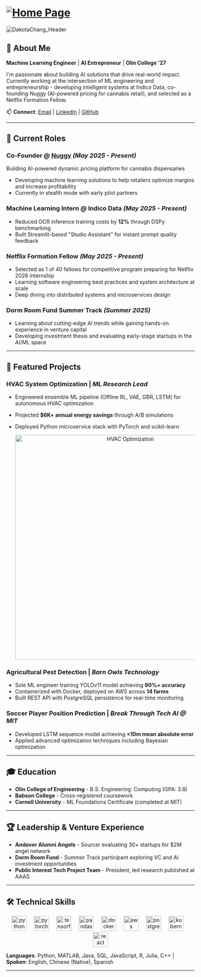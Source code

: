 # [![Home Page](https://readme-typing-svg.demolab.com?font=Fira+Code&pause=1000&color=00037E&width=600&lines=Dakota+Chang;ML+Engineer+%40+Indico+Data;Co-Founder+%40+Nuggy;Netflix+Formation+Fellow)](https://git.io/typing-svg)

![DakotaChang_Header](https://github.com/user-attachments/assets/24bc7533-4203-42b3-8082-0f552e829028)

## 🚀 About Me

**Machine Learning Engineer** | **AI Entrepreneur** | **Olin College '27**

I'm passionate about building AI solutions that drive real-world impact. Currently working at the intersection of ML engineering and entrepreneurship - developing intelligent systems at Indico Data, co-founding Nuggy (AI-powered pricing for cannabis retail), and selected as a Netflix Formation Fellow.

📫 **Connect**: [Email](mailto:schang2@olin.edu) | [LinkedIn](https://www.linkedin.com/in/dakota-chang-0000abcd/) | [GitHub](https://github.com/dakotacsk)

---

## 🌟 Current Roles

### **Co-Founder @ [Nuggy](https://nuggy.io)** *(May 2025 - Present)*
Building AI-powered dynamic pricing platform for cannabis dispensaries

- Developing machine learning solutions to help retailers optimize margins and increase profitability  
- Currently in stealth mode with early pilot partners

### **Machine Learning Intern @ Indico Data** *(May 2025 - Present)*
- Reduced OCR inference training costs by **12%** through DSPy benchmarking
- Built Streamlit-based "Studio Assistant" for instant prompt quality feedback

### **Netflix Formation Fellow** *(May 2025 - Present)*
- Selected as 1 of 40 fellows for competitive program preparing for Netflix 2026 internship  
- Learning software engineering best practices and system architecture at scale  
- Deep diving into distributed systems and microservices design

### **Dorm Room Fund Summer Track** *(Summer 2025)*
- Learning about cutting-edge AI trends while gaining hands-on experience in venture capital
- Developing investment thesis and evaluating early-stage startups in the AI/ML space

---

## 💼 Featured Projects

### **HVAC System Optimization** | *ML Research Lead*
- Engineered ensemble ML pipeline (Offline RL, VAE, GBR, LSTM) for autonomous HVAC optimization
- Projected **$6K+ annual energy savings** through A/B simulations
- Deployed Python microservice stack with PyTorch and scikit-learn

  <div align="center">
    <img width="600" alt="HVAC Optimization" src="https://github.com/user-attachments/assets/8196fad9-e416-4bc8-8190-9327724c33e2">
  </div>

### **Agricultural Pest Detection** | *Barn Owls Technology*
- Sole ML engineer training YOLOv11 model achieving **90%+ accuracy**
- Containerized with Docker, deployed on AWS across **14 farms**
- Built REST API with PostgreSQL persistence for real-time monitoring

### **Soccer Player Position Prediction** | *Break Through Tech AI @ MIT*
- Developed LSTM sequence model achieving **<10m mean absolute error**
- Applied advanced optimization techniques including Bayesian optimization

---

## 🎓 Education

- **Olin College of Engineering** - B.S. Engineering: Computing (GPA: 3.8)
- **Babson College** - Cross-registered coursework
- **Cornell University** - ML Foundations Certificate (completed at MIT)

---

## 🏆 Leadership & Venture Experience

- **Andover Alumni Angels** - Sourcer evaluating 30+ startups for $2M angel network
- **Dorm Room Fund** - Summer Track participant exploring VC and AI investment opportunities  
- **Public Interest Tech Project Team** - President, led research published at AAAS

---

## 🛠️ Technical Skills

<div align="center">
  <img src="https://cdn.jsdelivr.net/gh/devicons/devicon/icons/python/python-original.svg" height="40" alt="python" />
  <img width="12" />
  <img src="https://cdn.jsdelivr.net/gh/devicons/devicon/icons/pytorch/pytorch-original.svg" height="40" alt="pytorch" />
  <img width="12" />
  <img src="https://cdn.jsdelivr.net/gh/devicons/devicon/icons/tensorflow/tensorflow-original.svg" height="40" alt="tensorflow" />
  <img width="12" />
  <img src="https://cdn.jsdelivr.net/gh/devicons/devicon/icons/pandas/pandas-original.svg" height="40" alt="pandas" />
  <img width="12" />
  <img src="https://cdn.jsdelivr.net/gh/devicons/devicon/icons/docker/docker-original.svg" height="40" alt="docker" />
  <img width="12" />
  <img src="https://cdn.jsdelivr.net/gh/devicons/devicon/icons/amazonwebservices/amazonwebservices-original-wordmark.svg" height="40" alt="aws" />
  <img width="12" />
  <img src="https://cdn.jsdelivr.net/gh/devicons/devicon/icons/postgresql/postgresql-original.svg" height="40" alt="postgresql" />
  <img width="12" />
  <img src="https://cdn.jsdelivr.net/gh/devicons/devicon/icons/kubernetes/kubernetes-plain.svg" height="40" alt="kubernetes" />
  <img width="12" />
  <img src="https://cdn.jsdelivr.net/gh/devicons/devicon/icons/react/react-original.svg" height="40" alt="react" />
</div>

**Languages**: Python, MATLAB, Java, SQL, JavaScript, R, Julia, C++ | **Spoken**: English, Chinese (Native), Spanish

---